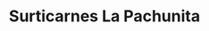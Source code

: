 ---
title: "Surticarnes La Pachunita"
url: /bogota-d-c/surticarnes-la-pachunita/
shop: Metzgerei
---